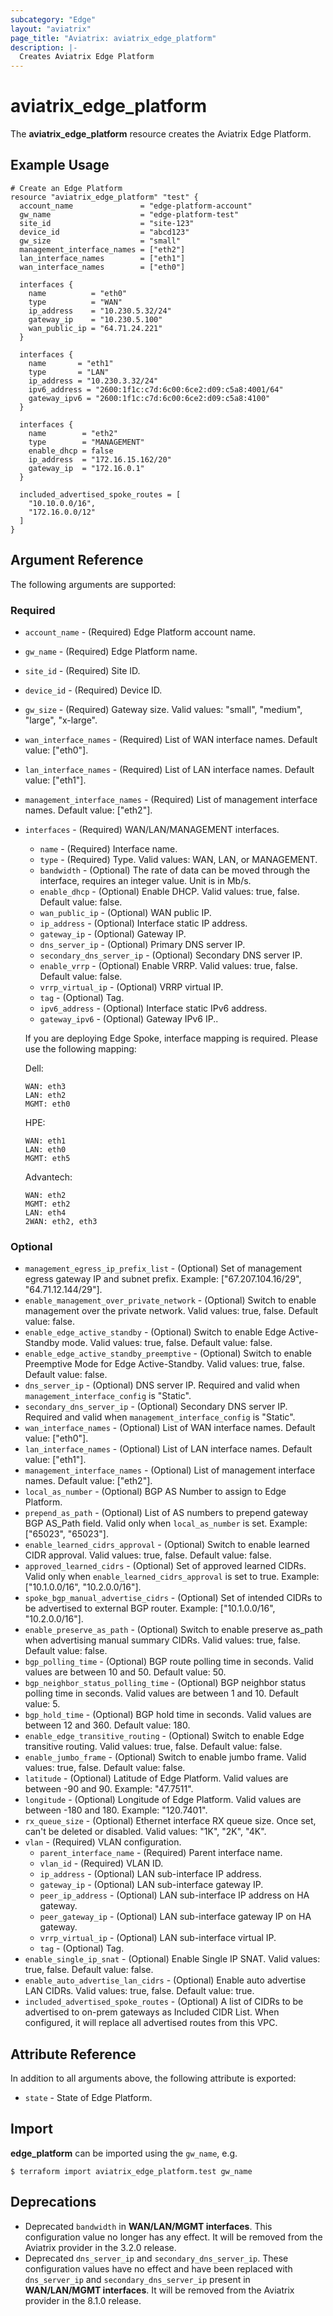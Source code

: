 ```yaml
---
subcategory: "Edge"
layout: "aviatrix"
page_title: "Aviatrix: aviatrix_edge_platform"
description: |-
  Creates Aviatrix Edge Platform
---
```


# aviatrix_edge_platform

The **aviatrix_edge_platform** resource creates the Aviatrix Edge Platform.

## Example Usage

```hcl
# Create an Edge Platform
resource "aviatrix_edge_platform" "test" {
  account_name               = "edge-platform-account"
  gw_name                    = "edge-platform-test"
  site_id                    = "site-123"
  device_id                  = "abcd123"
  gw_size                    = "small"
  management_interface_names = ["eth2"]
  lan_interface_names        = ["eth1"]
  wan_interface_names        = ["eth0"]

  interfaces {
    name          = "eth0"
    type          = "WAN"
    ip_address    = "10.230.5.32/24"
    gateway_ip    = "10.230.5.100"
    wan_public_ip = "64.71.24.221"
  }

  interfaces {
    name       = "eth1"
    type       = "LAN"
    ip_address = "10.230.3.32/24"
    ipv6_address = "2600:1f1c:c7d:6c00:6ce2:d09:c5a8:4001/64"
    gateway_ipv6 = "2600:1f1c:c7d:6c00:6ce2:d09:c5a8:4100"
  }

  interfaces {
    name        = "eth2"
    type        = "MANAGEMENT"
    enable_dhcp = false
    ip_address  = "172.16.15.162/20"
    gateway_ip  = "172.16.0.1"
  }

  included_advertised_spoke_routes = [
    "10.10.0.0/16",
    "172.16.0.0/12"
  ]
}
```

## Argument Reference

The following arguments are supported:

### Required
* `account_name` - (Required) Edge Platform account name.
* `gw_name` - (Required) Edge Platform name.
* `site_id` - (Required) Site ID.
* `device_id` - (Required) Device ID.
* `gw_size` - (Required) Gateway size. Valid values: "small", "medium", "large", "x-large".
* `wan_interface_names` - (Required) List of WAN interface names. Default value: ["eth0"].
* `lan_interface_names` - (Required) List of LAN interface names. Default value: ["eth1"].
* `management_interface_names` - (Required) List of management interface names. Default value: ["eth2"].
* `interfaces` - (Required) WAN/LAN/MANAGEMENT interfaces.
    * `name` - (Required) Interface name.
    * `type` - (Required) Type. Valid values: WAN, LAN, or MANAGEMENT.
    * `bandwidth` - (Optional) The rate of data can be moved through the interface, requires an integer value. Unit is in Mb/s.
    * `enable_dhcp` - (Optional) Enable DHCP. Valid values: true, false. Default value: false.
    * `wan_public_ip` - (Optional) WAN public IP.
    * `ip_address` - (Optional) Interface static IP address.
    * `gateway_ip` - (Optional) Gateway IP.
    * `dns_server_ip` - (Optional) Primary DNS server IP.
    * `secondary_dns_server_ip` - (Optional) Secondary DNS server IP.
    * `enable_vrrp` - (Optional) Enable VRRP. Valid values: true, false. Default value: false.
    * `vrrp_virtual_ip` - (Optional) VRRP virtual IP.
    * `tag` - (Optional) Tag.
    * `ipv6_address` - (Optional) Interface static IPv6 address.
    * `gateway_ipv6` - (Optional) Gateway IPv6 IP..

    If you are deploying Edge Spoke, interface mapping is required. Please use the following mapping:

    Dell:
    ```
    WAN: eth3
    LAN: eth2
    MGMT: eth0
    ```

    HPE:
    ```
    WAN: eth1
    LAN: eth0
    MGMT: eth5
    ```

    Advantech:
    ```
    WAN: eth2
    MGMT: eth2
    LAN: eth4
    2WAN: eth2, eth3
    ```

### Optional
* `management_egress_ip_prefix_list` - (Optional) Set of management egress gateway IP and subnet prefix. Example: ["67.207.104.16/29", "64.71.12.144/29"].
* `enable_management_over_private_network` - (Optional) Switch to enable management over the private network. Valid values: true, false. Default value: false.
* `enable_edge_active_standby` - (Optional) Switch to enable Edge Active-Standby mode. Valid values: true, false. Default value: false.
* `enable_edge_active_standby_preemptive` - (Optional) Switch to enable Preemptive Mode for Edge Active-Standby. Valid values: true, false. Default value: false.
* `dns_server_ip` - (Optional) DNS server IP. Required and valid when `management_interface_config` is "Static".
* `secondary_dns_server_ip` - (Optional) Secondary DNS server IP. Required and valid when `management_interface_config` is "Static".
* `wan_interface_names` - (Optional) List of WAN interface names. Default value: ["eth0"].
* `lan_interface_names` - (Optional) List of LAN interface names. Default value: ["eth1"].
* `management_interface_names` - (Optional) List of management interface names. Default value: ["eth2"].
* `local_as_number` - (Optional) BGP AS Number to assign to Edge Platform.
* `prepend_as_path` - (Optional) List of AS numbers to prepend gateway BGP AS_Path field. Valid only when `local_as_number` is set. Example: ["65023", "65023"].
* `enable_learned_cidrs_approval` - (Optional) Switch to enable learned CIDR approval. Valid values: true, false. Default value: false.
* `approved_learned_cidrs` - (Optional) Set of approved learned CIDRs. Valid only when `enable_learned_cidrs_approval` is set to true. Example: ["10.1.0.0/16", "10.2.0.0/16"].
* `spoke_bgp_manual_advertise_cidrs` - (Optional) Set of intended CIDRs to be advertised to external BGP router. Example: ["10.1.0.0/16", "10.2.0.0/16"].
* `enable_preserve_as_path` - (Optional) Switch to enable preserve as_path when advertising manual summary CIDRs. Valid values: true, false. Default value: false.
* `bgp_polling_time` - (Optional) BGP route polling time in seconds. Valid values are between 10 and 50. Default value: 50.
* `bgp_neighbor_status_polling_time` - (Optional) BGP neighbor status polling time in seconds. Valid values are between 1 and 10. Default value: 5.
* `bgp_hold_time` - (Optional) BGP hold time in seconds. Valid values are between 12 and 360. Default value: 180.
* `enable_edge_transitive_routing` - (Optional) Switch to enable Edge transitive routing. Valid values: true, false. Default value: false.
* `enable_jumbo_frame` - (Optional) Switch to enable jumbo frame. Valid values: true, false. Default value: false.
* `latitude` - (Optional) Latitude of Edge Platform. Valid values are between -90 and 90. Example: "47.7511".
* `longitude` - (Optional) Longitude of Edge Platform. Valid values are between -180 and 180. Example: "120.7401".
* `rx_queue_size` - (Optional) Ethernet interface RX queue size. Once set, can't be deleted or disabled. Valid values: "1K", "2K", "4K".
* `vlan` - (Required) VLAN configuration.
    * `parent_interface_name` - (Required) Parent interface name.
    * `vlan_id` - (Required) VLAN ID.
    * `ip_address` - (Optional) LAN sub-interface IP address.
    * `gateway_ip` - (Optional) LAN sub-interface gateway IP.
    * `peer_ip_address` - (Optional) LAN sub-interface IP address on HA gateway.
    * `peer_gateway_ip` - (Optional) LAN sub-interface gateway IP on HA gateway.
    * `vrrp_virtual_ip` - (Optional) LAN sub-interface virtual IP.
    * `tag` - (Optional) Tag.
* `enable_single_ip_snat` - (Optional) Enable Single IP SNAT. Valid values: true, false. Default value: false.
* `enable_auto_advertise_lan_cidrs` - (Optional) Enable auto advertise LAN CIDRs. Valid values: true, false. Default value: true.
* `included_advertised_spoke_routes` - (Optional) A list of CIDRs to be advertised to on-prem gateways as Included CIDR List. When configured, it will replace all advertised routes from this VPC.

## Attribute Reference

In addition to all arguments above, the following attribute is exported:

* `state` - State of Edge Platform.

## Import

**edge_platform** can be imported using the `gw_name`, e.g.

```
$ terraform import aviatrix_edge_platform.test gw_name
```

## Deprecations
* Deprecated ``bandwidth`` in **WAN/LAN/MGMT interfaces**. This configuration value no longer has any effect. It will be removed from the Aviatrix provider in the 3.2.0 release.
* Deprecated ``dns_server_ip`` and ``secondary_dns_server_ip``. These configuration values have no effect and have been replaced with ``dns_server_ip`` and  ``secondary_dns_server_ip`` present in **WAN/LAN/MGMT interfaces**. It will be removed from the Aviatrix provider in the 8.1.0 release.
